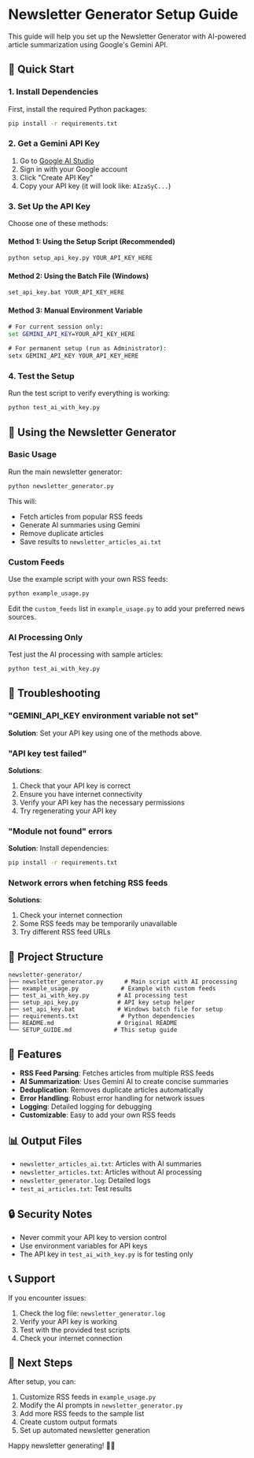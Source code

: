 # Newsletter Generator Setup Guide

This guide will help you set up the Newsletter Generator with AI-powered article summarization using Google's Gemini API.

## 🚀 Quick Start

### 1. Install Dependencies

First, install the required Python packages:

```bash
pip install -r requirements.txt
```

### 2. Get a Gemini API Key

1. Go to [Google AI Studio](https://makersuite.google.com/app/apikey)
2. Sign in with your Google account
3. Click "Create API Key"
4. Copy your API key (it will look like: `AIzaSyC...`)

### 3. Set Up the API Key

Choose one of these methods:

#### Method 1: Using the Setup Script (Recommended)
```bash
python setup_api_key.py YOUR_API_KEY_HERE
```

#### Method 2: Using the Batch File (Windows)
```cmd
set_api_key.bat YOUR_API_KEY_HERE
```

#### Method 3: Manual Environment Variable
```cmd
# For current session only:
set GEMINI_API_KEY=YOUR_API_KEY_HERE

# For permanent setup (run as Administrator):
setx GEMINI_API_KEY YOUR_API_KEY_HERE
```

### 4. Test the Setup

Run the test script to verify everything is working:

```bash
python test_ai_with_key.py
```

## 📰 Using the Newsletter Generator

### Basic Usage

Run the main newsletter generator:

```bash
python newsletter_generator.py
```

This will:
- Fetch articles from popular RSS feeds
- Generate AI summaries using Gemini
- Remove duplicate articles
- Save results to `newsletter_articles_ai.txt`

### Custom Feeds

Use the example script with your own RSS feeds:

```bash
python example_usage.py
```

Edit the `custom_feeds` list in `example_usage.py` to add your preferred news sources.

### AI Processing Only

Test just the AI processing with sample articles:

```bash
python test_ai_with_key.py
```

## 🔧 Troubleshooting

### "GEMINI_API_KEY environment variable not set"

**Solution**: Set your API key using one of the methods above.

### "API key test failed"

**Solutions**:
1. Check that your API key is correct
2. Ensure you have internet connectivity
3. Verify your API key has the necessary permissions
4. Try regenerating your API key

### "Module not found" errors

**Solution**: Install dependencies:
```bash
pip install -r requirements.txt
```

### Network errors when fetching RSS feeds

**Solutions**:
1. Check your internet connection
2. Some RSS feeds may be temporarily unavailable
3. Try different RSS feed URLs

## 📁 Project Structure

```
newsletter-generator/
├── newsletter_generator.py      # Main script with AI processing
├── example_usage.py            # Example with custom feeds
├── test_ai_with_key.py        # AI processing test
├── setup_api_key.py           # API key setup helper
├── set_api_key.bat            # Windows batch file for setup
├── requirements.txt            # Python dependencies
├── README.md                  # Original README
└── SETUP_GUIDE.md            # This setup guide
```

## 🎯 Features

- **RSS Feed Parsing**: Fetches articles from multiple RSS feeds
- **AI Summarization**: Uses Gemini AI to create concise summaries
- **Deduplication**: Removes duplicate articles automatically
- **Error Handling**: Robust error handling for network issues
- **Logging**: Detailed logging for debugging
- **Customizable**: Easy to add your own RSS feeds

## 📊 Output Files

- `newsletter_articles_ai.txt`: Articles with AI summaries
- `newsletter_articles.txt`: Articles without AI processing
- `newsletter_generator.log`: Detailed logs
- `test_ai_articles.txt`: Test results

## 🔒 Security Notes

- Never commit your API key to version control
- Use environment variables for API keys
- The API key in `test_ai_with_key.py` is for testing only

## 📞 Support

If you encounter issues:

1. Check the log file: `newsletter_generator.log`
2. Verify your API key is working
3. Test with the provided test scripts
4. Check your internet connection

## 🚀 Next Steps

After setup, you can:

1. Customize RSS feeds in `example_usage.py`
2. Modify the AI prompts in `newsletter_generator.py`
3. Add more RSS feeds to the sample list
4. Create custom output formats
5. Set up automated newsletter generation

Happy newsletter generating! 📰✨ 